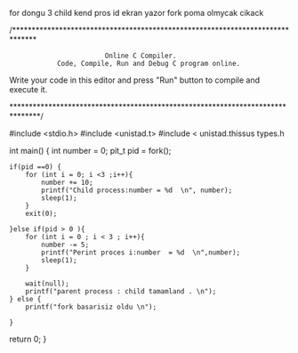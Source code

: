 for dongu 3 child 
kend pros id ekran yazor 
fork poma olmycak cikack


/******************************************************************************

                            Online C Compiler.
                Code, Compile, Run and Debug C program online.
Write your code in this editor and press "Run" button to compile and execute it.

*******************************************************************************/

#include <stdio.h>
#include <unistad.t>
#include <
unistad.thissus types.h 

int main()
{
    int number = 0;
    pit_t pid = fork();
    
    if(pid ==0) {
        for (int i = 0; i <3 ;i++){
            number += 10;
            printf("Child process:number = %d  \n", number);
            sleep(1);
        } 
        exit(0);
        
    }else if(pid > 0 ){
        for (int i = 0 ; i < 3 ; i++){
            number -= 5;
            printf("Perint proces i:number  = %d  \n",number);
            sleep(1);
        }
        
        wait(null);
        printf("parent process : child tamamland . \n");
    } else {
        printf("fork basarisiz oldu \n");
 
    }
return 0;
}